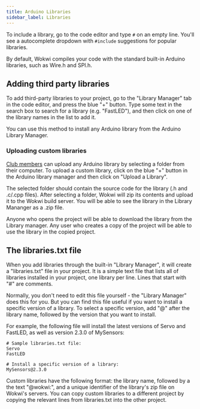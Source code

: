 ```yaml
---
title: Arduino Libraries
sidebar_label: Libraries
---
```


To include a library, go to the code editor and type `#` on an empty line. You'll see a autocomplete dropdown with `#include` suggestions for popular libraries.

By default, Wokwi compiles your code with the standard built-in Arduino libraries, such as Wire.h and SPI.h.

## Adding third party libraries

To add third-party libraries to your project, go to the "Library Manager" tab in the code editor, and press the blue "+" button. Type some text in the search box to search for a library (e.g. "FastLED"), and then click on one of the library names in the list to add it.

You can use this method to install any Arduino library from the Arduino Library Manager. 

### Uploading custom libraries

[Club members](https://wokwi.com/club) can upload any Arduino library by selecting a folder from their computer. To upload a custom library, click on the blue "+" button in the Arduino library manager and then click on "Upload a Library".

The selected folder should contain the source code for the library (.h and .c/.cpp files). After selecting a folder, Wokwi will zip its contents and upload it to the Wokwi build server. You will be able to see the library in the Library Mananger as a .zip file.

Anyone who opens the project will be able to download the library from the Library manager. Any user who creates a copy of the project will be able to use the library in the copied project.

## The libraries.txt file

When you add libraries through the built-in "Library Manager", it will create a "libraries.txt" file in your project. It is a simple text file that lists all of libraries installed in your project, one library per line. Lines that start with "#" are comments.

Normally, you don't need to edit this file yourself - the "Library Manager" does this for you. But you can find this file useful if you want to install a specific version of a library. To select a specific version, add "@" after the library name, followed by the version that you want to install.

For example, the following file will install the latest versions of Servo and FastLED, as well as version 2.3.0 of MySensors:

```
# Sample libraries.txt file:
Servo
FastLED

# Install a specific version of a library:
MySensors@2.3.0
```

Custom libraries have the following format: the library name, followed by a the text "@wokwi:", and a unique identifier of the library's zip file on Wokwi's servers. You can copy custom libraries to a different project by copying the relevant lines from libraries.txt into the other project.
